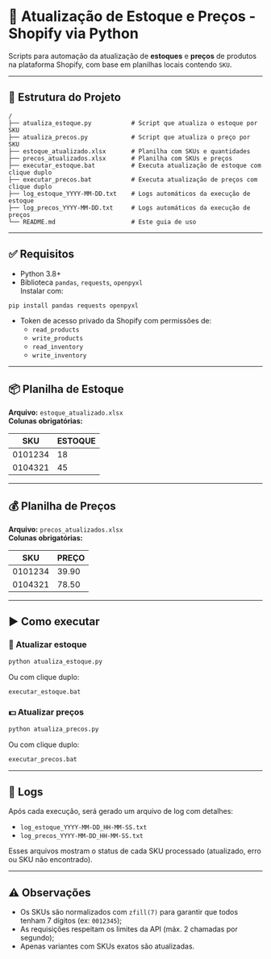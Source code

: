 # 🛒 Atualização de Estoque e Preços - Shopify via Python

Scripts para automação da atualização de **estoques** e **preços** de produtos na plataforma Shopify, com base em planilhas locais contendo `SKU`.

---

## 📁 Estrutura do Projeto

```
/
├── atualiza_estoque.py           # Script que atualiza o estoque por SKU
├── atualiza_precos.py            # Script que atualiza o preço por SKU
├── estoque_atualizado.xlsx       # Planilha com SKUs e quantidades
├── precos_atualizados.xlsx       # Planilha com SKUs e preços
├── executar_estoque.bat          # Executa atualização de estoque com clique duplo
├── executar_precos.bat           # Executa atualização de preços com clique duplo
├── log_estoque_YYYY-MM-DD.txt    # Logs automáticos da execução de estoque
├── log_precos_YYYY-MM-DD.txt     # Logs automáticos da execução de preços
└── README.md                     # Este guia de uso
```

---

## ✅ Requisitos

- Python 3.8+
- Biblioteca `pandas`, `requests`, `openpyxl`  
  Instalar com:

```bash
pip install pandas requests openpyxl
```

- Token de acesso privado da Shopify com permissões de:
  - `read_products`
  - `write_products`
  - `read_inventory`
  - `write_inventory`

---

## 📦 Planilha de Estoque

**Arquivo:** `estoque_atualizado.xlsx`  
**Colunas obrigatórias:**

| SKU     | ESTOQUE |
|---------|---------|
| 0101234 | 18      |
| 0104321 | 45      |

---

## 💰 Planilha de Preços

**Arquivo:** `precos_atualizados.xlsx`  
**Colunas obrigatórias:**

| SKU     | PREÇO   |
|---------|---------|
| 0101234 | 39.90   |
| 0104321 | 78.50   |

---

## ▶️ Como executar

### 🔁 Atualizar estoque

```bash
python atualiza_estoque.py
```

Ou com clique duplo:

```bash
executar_estoque.bat
```

### 💵 Atualizar preços

```bash
python atualiza_precos.py
```

Ou com clique duplo:

```bash
executar_precos.bat
```

---

## 📝 Logs

Após cada execução, será gerado um arquivo de log com detalhes:

- `log_estoque_YYYY-MM-DD_HH-MM-SS.txt`
- `log_precos_YYYY-MM-DD_HH-MM-SS.txt`

Esses arquivos mostram o status de cada SKU processado (atualizado, erro ou SKU não encontrado).

---

## ⚠️ Observações

- Os SKUs são normalizados com `zfill(7)` para garantir que todos tenham 7 dígitos (ex: `0012345`);
- As requisições respeitam os limites da API (máx. 2 chamadas por segundo);
- Apenas variantes com SKUs exatos são atualizadas.